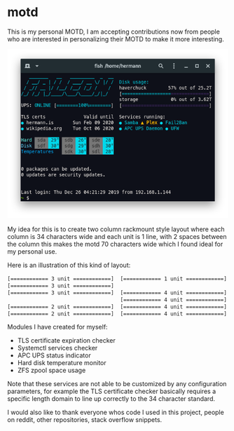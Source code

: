 # motd

This is my personal MOTD, I am accepting contributions now from people who are interested in personalizing their MOTD to make it more interesting.

![image of motd](https://raw.githubusercontent.com/HermannBjorgvin/motd/master/minimal%20motd.png)

My idea for this is to create two column rackmount style layout where each column is 34 characters wide and each unit is 1 line, with 2 spaces between the column this makes the motd 70 characters wide which I found ideal for my personal use.

Here is an illustration of this kind of layout:
```
[============ 3 unit ============]  [============ 1 unit ============]
[============ 3 unit ============]
[============ 3 unit ============]  [============ 4 unit ============]
                                    [============ 4 unit ============]
[============ 2 unit ============]  [============ 4 unit ============]
[============ 2 unit ============]  [============ 4 unit ============]
```

Modules I have created for myself:
  * TLS certificate expiration checker
  * Systemctl services checker
  * APC UPS status indicator
  * Hard disk temperature monitor
  * ZFS zpool space usage

Note that these services are not able to be customized by any configuration parameters, for example the TLS certificate checker basically requires a specific length domain to line up correctly to the 34 character standard.

I would also like to thank everyone whos code I used in this project, people on reddit, other repositories, stack overflow snippets.

